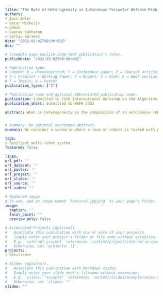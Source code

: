 ```yaml
---
title: "The Role of Heterogeneity in Autonomous Perimeter Defense Problems"
authors:
- Aviv Adler
- Oscar Mickelin
- admin
- Gaurav Sukhatme
- Sertac Karaman
date: "2022-02-02T00:00:00Z"
doi: ""

# Schedule page publish date (NOT publication's date).
publishDate: "2022-02-02T00:00:00Z"

# Publication type.
# Legend: 0 = Uncategorized; 1 = Conference paper; 2 = Journal article;
# 3 = Preprint / Working Paper; 4 = Report; 5 = Book; 6 = Book section;
# 7 = Thesis; 8 = Patent
publication_types: ["1"]

# Publication name and optional abbreviated publication name.
publication: Submitted to 15th International Workshop on the Algorithmic Foundations of Robotics
publication_short: Submitted to WAFR 2022

abstract: When is heterogeneity in the composition of an autonomous robotic team beneficial and when is it detrimental? We investigate and answer this question in the context of a minimally viable model that examines the role of heterogeneous speeds in perimeter defense problems, where defenders share a total allocated speed budget. We consider two distinct problem settings and develop strategies based on dynamic programming and on local interaction rules. We present a theoretical analysis of both approaches and our results are extensively validated using simulations. Interestingly, our results demonstrate that the viability of heterogeneous teams depends on the amount of information available to the defenders. Moreover, our results suggest a universality property across a wide range of problem parameters the optimal ratio of the speeds of the defenders remains nearly constant.


# Summary. An optional shortened abstract.
summary: We consider a scenario where a team of robots is tasked with protecting region of interest from external intruders.

tags:
- Resilient multi-robot system
featured: false

links:
url_pdf: ''
url_dataset: ''
url_poster: ''
url_project: ''
url_slides: ''
url_source: ''
url_video: ''

# Featured image
# To use, add an image named `featured.jpg/png` to your page's folder.
image:
  caption: ''
  focal_point: ""
  preview_only: false

# Associated Projects (optional).
#   Associate this publication with one or more of your projects.
#   Simply enter your project's folder or file name without extension.
#   E.g. `internal-project` references `content/project/internal-project/index.md`.
#   Otherwise, set `projects: []`.
projects:
- Resilience

# Slides (optional).
#   Associate this publication with Markdown slides.
#   Simply enter your slide deck's filename without extension.
#   E.g. `slides: "example"` references `content/slides/example/index.md`.
#   Otherwise, set `slides: ""`.
slides: ""
---
```

